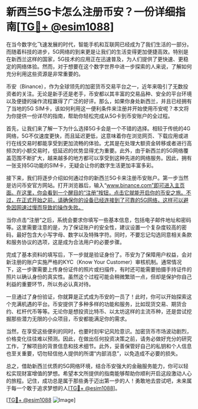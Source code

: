 # 新西兰5G卡怎么注册币安？一份详细指南[[TG💪+ @esim1088](https://t.me/s/esim1088)]

在当今数字化飞速发展的时代，智能手机和互联网已经成为了我们生活的一部分。而随着科技的进步，5G网络的到来更是让我们的生活变得更加便捷高效。特别是在新西兰这样的国家，5G技术的应用正在迅速普及，为人们提供了更快速、更稳定的网络体验。然而，对于想要在这个数字世界中进一步探索的人来说，了解如何充分利用这些资源是非常重要的。

币安（Binance），作为全球领先的加密货币交易平台之一，近年来吸引了无数投资者的关注。无论是新手还是老手，币安都以其丰富的交易品种、安全的平台环境以及便捷的操作流程赢得了广泛的好评。那么，如果你身处新西兰，并且已经拥有了当地的5G SIM卡，该如何利用这一便利条件来注册并开始使用币安呢？本文将为你提供一份详尽的指南，帮助你轻松完成从5G卡到币安账户的全过程。

首先，让我们来了解一下为什么选择5G卡会是一个不错的选择。相较于传统的4G网络，5G不仅速度更快，而且延迟更低，这意味着你在浏览网页、下载应用或进行在线交易时都能享受到更加流畅的体验。尤其是在处理大额资金转移或者进行高频次的小额交易时，低延迟的优势显得尤为重要。此外，由于新西兰的5G网络覆盖范围不断扩大，越来越多的地方都可以享受到这种先进的网络服务。因此，拥有一张支持5G功能的SIM卡，无疑会让你的数字生活更加丰富多彩。

接下来，我们将逐步介绍如何通过你的新西兰5G卡来注册币安账户。第一步当然是访问币安官方网站。打开浏览器后，输入“www.binance.com”即可进入主页面。在这里，你会看到一个醒目的“注册”按钮，点击它就能开启你的币安之旅。不过，在正式开始之前，请确保你的设备已经连接到了可靠的5G网络，这样可以避免因网速过慢而导致的操作失败。

当你点击“注册”之后，系统会要求你填写一些基本信息，包括电子邮件地址和密码等。这里需要注意的是，为了保证账户的安全性，建议设置一个复杂度较高的密码，最好包含大小写字母、数字以及特殊字符。同时，不要忘记勾选同意相关条款和服务协议的选项，这是成为合法用户的必要步骤。

完成了基本资料的填写后，下一步就是验证身份了。币安为了保障用户权益，会对新注册的账户实施严格的KYC（Know Your Customer）审核机制。通常情况下，这一步骤需要上传身份证件的照片或扫描件，有时还可能需要拍摄手持证件的照片以确认身份的真实性。虽然这个过程可能会稍微繁琐一点，但却是保护你自己利益的重要环节，所以务必认真对待。

一旦通过了身份验证，你就算是正式成为币安的一员了！此时，你可以开始探索这个充满机遇的平台。币安提供了多种多样的功能和服务，比如现货交易、期货合约、杠杆代币等等。无论你是想投资比特币、以太坊这样的主流币种，还是尝试挖掘那些潜力无限的小众项目，币安都能满足你的需求。

当然，在享受这些便利的同时，也要时刻牢记风险意识。加密货币市场波动剧烈，价格变化往往难以预测。因此，在做出任何投资决策之前，请务必做好充分的研究工作，了解项目的背景信息和技术细节。此外，妥善保管好自己的私钥和个人信息也至关重要，切勿轻信他人提供的所谓“内部消息”，以免造成不必要的损失。

总之，借助新西兰优质的5G网络环境，结合币安强大的金融服务能力，你可以轻松实现财富增值的梦想。希望本文所提供的指南能够帮助你顺利开启这段激动人心的旅程。记住，成功总是属于那些勇于迈出第一步的人！勇敢地去尝试吧，未来属于每一个敢于追求梦想的人[[TG💪+ @esim1088](https://t.me/s/esim1088)]。

[[TG💪+ @esim1088](https://t.me/s/esim1088) ![Image](https://i.postimg.cc/4NQfJmqS/Snipaste-2025-05-13-00-14-12.png)]